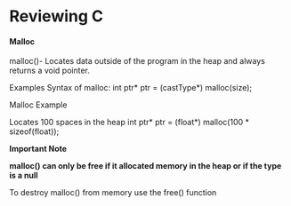 Reviewing C
================


#### Malloc 


malloc()- Locates data outside of the program in the heap and always returns a void pointer.  

Examples Syntax of malloc:
         int ptr*
         ptr = (castType*) malloc(size);
  
 Malloc Example
 
 Locates 100 spaces in the heap
           int ptr*
           ptr = (float*) malloc(100 * sizeof(float));

**Important Note** 

 **malloc() can only be free if it allocated memory in the heap or if the type is a null**


To destroy malloc() from memory use the free() function

